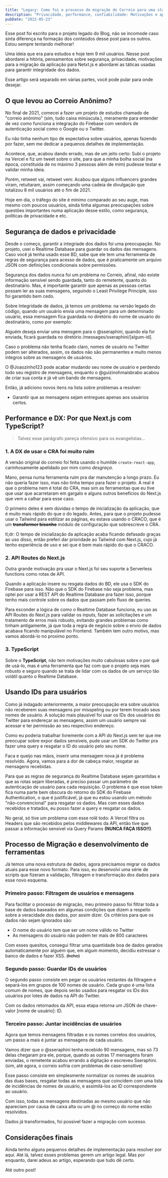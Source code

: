 ```yaml
---
title: "Legacy: Como foi o processo de migração do Correio para uma stack diferente"
description: "Privacidade, performance, confiabilidade: Motivações e aprendizados sobre a mudança de stack."
pubDate: "2022-05-23"
---
```


Esse post foi escrito para o projeto legado do Blog, não se incomode caso sinta diferença na formação dos conteúdos desse post para os outros. Estou sempre tentando melhorar!

Uma ideia que era para estudos e hoje tem 9 mil usuários. Nesse post abordarei a hitória, pensamentos sobre segurança, privacidade, motivações para a migração da aplicação para Netxt.js e abordarei as táticas usadas para garantir integridade dos dados.

Esse artigo será separado em várias partes, você pode pular para onde desejar.

## O que levou ao Correio Anônimo?

No final de 2021, comecei a fazer um projeto de estudos chamado de "correio anônimo" (sim, tudo caixa minúscula.), meramente para entender de vez como funciona a integração do Firebase com vendors de autenticação social como o Google ou o Twitter.

Eu não tinha nenhum tipo de expectativa sobre usuários, apenas fazendo por fazer, sem me dedicar a pequenos detalhes de implementação.

Acontece, que, acabou dando errado, mas de um jeito certo: Subi o projeto na Vercel e fiz um tweet sobre o site, para que a minha bolha social (na época, constituida de no máximo 3 pessoas além de mim) pudesse testar e validar minha ideia.

Porém, retweet vai, retweet vem: Acabou que alguns influencers grandes viram, retuitaram, assim começando uma cadeia de divulgação que totalizou 8 mil usuários até o fim de 2021.

Hoje em dia, o tráfego do site é mínimo comparado ao seu auge, mas mesmo com poucos usuários, ainda tinha algumas preocupações sobre questões importantes numa aplicação desse estilo, como segurança, políticas de privacidade e etc.

## Segurança de dados e privacidade

Desde o começo, garantir a integriade dos dados foi uma preocupação. No projeto, usei o Realtime Database para guardar os dados das mensagens. Caso você já tenha usado esse BD, sabe que ele tem uma ferramenta de regras de segurança para acesso de dados, que é praticamente um arquivo JSON com definições condicionais sobre permissões.

Segurança dos dados nunca foi um problema no Correio, afinal, não existe informação sensível sendo guardada, tanto do remetente, quanto do destinatário. Mas, é importante garantir que apenas as pessoas certas possam ler as suas mensagens, seguindo o Least Privilege Principle, isso foi garantido bem cedo.

Sobre Integridade de dados, já temos um problema: na versão legado do código, quando um usuário envia uma mensagem para um determinado usuário, essa mensagem fica guardada no diretório do nome de usuário do destinatário, como por exemplo:

Alguém deseja enviar uma mensgem para o @sseraphini, quando ela for enviada, ficará guardada no diretório /messages/sseraphini/[algum-id].

Caso o problema não tenha ficado claro, nomes de usuário no Twitter podem ser alterados, assim, os dados não são permanentes e muito menos íntegros sobre as mensagens de usuários.

O @Joaozinho123 pode acabar mudando seu nome de usuário e perdendo todo seu registro de mensagens, enquanto o @guizinohmaisbrabo acabou de criar sua conta e já vê um bando de mensagens.

Então, já adiciono novos itens na lista sobre problemas a resolver:

- Garantir que as mensagens sejam entregues apenas aos usuários certos.

## Performance e DX: Por que Next.js com TypeScript?

> Talvez esse parágrafo pareça ofensivo para os evangelistas...

### 1. A DX de usar o CRA foi muito ruim

A versão original do correio foi feita usando o humilde `create-react-app`, carinhosamente apelidado por mim como _desgraça_.

Mano, pensa numa ferramenta ruim pra dar manutenção a longo prazo. Eu não queria fazer isso, mas não tinha tempo para fazer o projeto.
A real é que o problema nem é total do CRA, mas sim as ferramentas que eu tive que usar que acarretaram em gargalo e alguns outros benefícios do Next.js que vem a calhar para esse caso.

O primeiro deles é sem dúvidas o tempo de inicialização da aplicação, que é muito mais rápido do que o do legado. Antes, para que o projeto pudesse usar o Tailwind para estilizar as páginas, eu estava usando o CRACO, que é um ~~**transformer bisonho**~~ módulo de configuração que sobrescreve o CRA.

tl;dr: O tempo de inicialização da aplicação acaba ficando defasado graças ao uso disso, então preferi dar prioridade ao Tailwind com Next.js, cujo já tenho experiência de uso e sei que é bem mais rápido do que o CRACO.

### 2. API Routes do Next.js

Outra grande motivação pra usar o Next.js foi seu suporte a Serverless functions como rotas de API.

Quando a aplicação insere ou resgata dados do BD, ele usa o SDK do Firebase para isso. Não que o SDK do Firebase não seja problema, mas optei por usar a REST API do Realtime Database pra fazer isso, porque tenho mais controle sobre os dados que passam pelo fluxo de queries.

Para esconder a lógica de como o Realtime Database funciona, eu uso as API Routes do Next.js para validar os inputs, fazer as solicitações e um tratamento de erros mais robusto, evitando grandes problemas como tinham antigamente, já que toda a regra de negócio sobre o envio de dados acabava ficando manipulável no Frontend. Também tem outro motivo, mas vamos abordá-lo no proximo ponto.

### 3. TypeScript

Sobre o **TypeScript**, não tem motivações muito cabulosas sobre o por quê de usá-lo, mas é uma ferramenta que faz com que o projeto seja mais robusto e seguro quando se trata de lidar com os dados de um serviço tão volátil quanto o Realtime Database.

## Usando IDs para usuários

Como já indagado anteriormente, a maior preocupação era sobre usuários não receberem suas mensagens por misspeling ou por terem trocado seus nomes de usuário.
A solução mais plausível foi usar os IDs dos usuários do Twitter para endereçar as mensagens, assim um usuário sempre vai acessar e ter permissão ao seu respectivo endereço.

Como eu poderia trabalhar livremente com a API do Next.js sem ter que me preocupar sobre expor dados sensíveis, pude usar um SDK do Twitter pra fazer uma query e resgatar o ID do usuário pelo seu nome.

Faca e queijo nas mãos, inserir uma mensagem nova já é problema resolvido. Agora, vamos para a dor de cabeça maior, resgatar as mensagens recebidas.

Para que as regras de segurança do Realtime Database sejam garantidas e que as rotas sejam liberadas, é preciso passar um parâmetro de autenticação de usuário para cada requisição. O problema é que esse token fica numa parte bem obscura do retorno do SDK do Firebase Authentication, o que é justificável, já que eu estou usando um método "não-convencional" para resgatar os dados. Mas com esses dados recebidos e tratados, eu posso fazer a query e resgatar os dados.

No geral, só tive um problema com esse rolê todo: A Vercel filtra os Headers que são recebidos pelos middlewares da API, então tive que passar a informação sensível via Query Params **(NUNCA FAÇA ISSO!!)**.

## Processo de Migração e desenvolvimento de ferramentas

Já temos uma nova estrutura de dados, agora precisamos migrar os dados atuais para esse novo formato. Para isso, eu desenvolvi uma série de scripts que fizeram a validação, filtragem e transformação dos dados para esse novo esquema.

### Primeiro passo: Filtragem de usuários e mensagens

Para facilitar o processo de migração, meu primeiro passo foi filtrar toda a base de dados baseados em algumas condições que dizem a respeito sobre a veracidade dos dados, por assim dizer. Os critérios para que os dados não sejam ignorados são:

- O nome do usuário tem que ser um nome válido no Twitter
- As mensagens do usuário não podem ter mais de 800 caracteres

Com esses quesitos, consegui filtrar uma quantidade boa de dados gerados automaticamente por alguém que, em algum momento, decidiu estressar o banco de dados e fazer XSS. ~~(hehe)~~

### Segundo passo: Guardar IDs de usuários

O segundo passo consiste em pegar os usuários restantes da filtragem e separá-los em grupos de 100 nomes de usuário. Cada grupo é uma lista comum de nomes, que depois serão usados para resgatar os IDs dos usuários por lotes de dados na API do Twitter.

Com os dados retornados da API, essa etapa retorna um JSON de chave-valor [nome de usuário]: ID.

### Terceiro passo: Juntar incidências de usuários

Agora que temos mensagens filtradas e os nomes corretos dos usuários, um passo a mais é juntar as mensagens de cada usuário.

Vamos dizer que o @sseraphini tenha recebido 90 mensagens, mas só 73 delas chegaram pra ele, porque, quando as outras 17 mensagens foram enviadas, o remetente acabou errando a digitação e escreveu Sseraphini. (sim, até agora, o correio sofria com problemas de case-sensitive)

Esse passo consiste em simplesmente normalizar os nomes de usuários das duas bases, resgatar todas as mensagens que coincídem com uma lista de incidências de nomes de usuário, e assimilá-los ao ID correspondente ao usuário.

Com isso, todas as mensagens destinadas ao mesmo usuário que não apareciam por causa de caixa alta ou um @ no começo do nome estão resolvidos.

Dados já transformados, foi possivel fazer a migração com sucesso.

## Considerações finais

Ainda tenho alguns pequenos detalhes de implementação para resolver por aqui. Até lá, talvez esses problemas gerem um artigo legal. Mas por enquanto, darei adeus ao artigo, esperando que tudo dê certo.

Até outro post!
